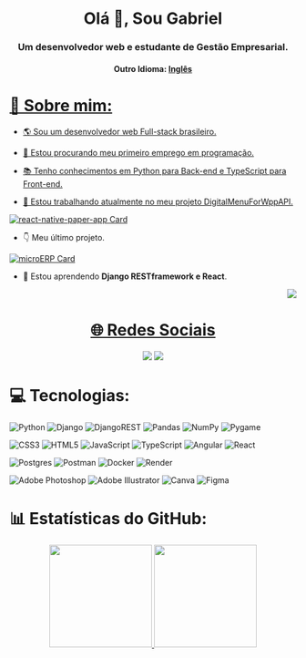 <h1 align="center">Olá 👋, Sou Gabriel</h1>
<h3 align="center">Um desenvolvedor web e estudante de Gestão Empresarial.</h3>
<h4 align="center">Outro Idioma: <a href="https://github.com/Gabriel-Aguiar-Reis/Gabriel-Aguiar-Reis/tree/main/README.md">Inglês</h4>

# 💫 Sobre mim:

- 🌎 Sou um desenvolvedor web Full-stack brasileiro.

- 🔎 Estou procurando meu primeiro emprego em programação.
  
- 📚 Tenho conhecimentos em Python para Back-end e TypeScript para Front-end.

- 🔭 Estou trabalhando atualmente no meu projeto DigitalMenuForWppAPI.

<div align="left" display= "flex">

  [![react-native-paper-app Card](https://github-readme-stats.vercel.app/api/pin/?username=gabriel-aguiar-reis&repo=react-native-paper-app&theme=github_dark&border_color=30363d)](https://github.com/gabriel-aguiar-reis/react-native-paper-app)
  
</div>

- 👇 Meu último projeto.
  
<div align="left" display= "flex">

  [![microERP Card](https://github-readme-stats.vercel.app/api/pin/?username=gabriel-aguiar-reis&repo=microERP&theme=github_dark&border_color=30363d)](https://github.com/gabriel-aguiar-reis/microERP)
  
</div>

- 🌱 Estou aprendendo **Django RESTframework e React**.

<div display= "flex" justify-content= "flex-end" align= "right">
  
  <a href="https://visitcount.itsvg.in">
    <img src="https://visitcount.itsvg.in/api?id=Gabriel-Aguiar-Reis&label=Profile%20Views&color=1&icon=5&pretty=true">
  
</div>

<h1 align= "center">🌐 Redes Sociais</h1>
<div align= "center">

  <a href = "mailto:lugafeagre@gmail.com">
    <img src="https://img.shields.io/badge/-Gmail-%23333?style=for-the-badge&logo=gmail&logoColor=white&color=red" target="_blank"></a>
  <a href="https://www.linkedin.com/in/gabriel-aguiar-reis" target="_blank">
    <img src="https://img.shields.io/badge/-LinkedIn-%230077B5?style=for-the-badge&logo=linkedin&logoColor=white" target="_blank"></a> 

</div>

# 💻 Tecnologias:
![Python](https://img.shields.io/badge/python-3670A0?style=for-the-badge&logo=python&logoColor=ffdd54) ![Django](https://img.shields.io/badge/django-%23092E20.svg?style=for-the-badge&logo=django&logoColor=white) ![DjangoREST](https://img.shields.io/badge/DJANGO-REST-ff1709?style=for-the-badge&logo=django&logoColor=white&color=FF0000&labelColor=darkgreen) ![Pandas](https://img.shields.io/badge/pandas-%23150458.svg?style=for-the-badge&logo=pandas&logoColor=white) ![NumPy](https://img.shields.io/badge/numpy-%23013243.svg?style=for-the-badge&logo=numpy&logoColor=white) ![Pygame](https://img.shields.io/badge/pygame-brightgreen?style=for-the-badge&logo=data:image/svg%2bxml;base64,PHN2ZyB4bWxucz0iaHR0cDovL3d3dy53My5vcmcvMjAwMC9zdmciIHZlcnNpb249IjEiIHdpZHRoPSI2MDAiIGhlaWdodD0iNjAwIj48cGF0aCBkPSJNMTI5IDExMWMtNTUgNC05MyA2Ni05MyA3OEwwIDM5OGMtMiA3MCAzNiA5MiA2OSA5MWgxYzc5IDAgODctNTcgMTMwLTEyOGgyMDFjNDMgNzEgNTAgMTI4IDEyOSAxMjhoMWMzMyAxIDcxLTIxIDY5LTkxbC0zNi0yMDljMC0xMi00MC03OC05OC03OGgtMTBjLTYzIDAtOTIgMzUtOTIgNDJIMjM2YzAtNy0yOS00Mi05Mi00MmgtMTV6IiBmaWxsPSIjZmZmIi8+PC9zdmc+&logoColor=white&color=purple) 

![CSS3](https://img.shields.io/badge/css3-brightgreen?style=for-the-badge&logo=css3&logoColor=blue&labelColor=white&color=blue) ![HTML5](https://img.shields.io/badge/html5-brightgreen?style=for-the-badge&logo=html5&logoColor=orange&labelColor=white&color=orange) ![JavaScript](https://img.shields.io/badge/javascript-brightgreen?style=for-the-badge&logo=javascript&logoColor=yellow&color=grey) ![TypeScript](https://img.shields.io/badge/typescript-brightgreen?style=for-the-badge&logo=typescript&logoColor=blue&color=grey) ![Angular](https://img.shields.io/badge/angular-brightgreen?style=for-the-badge&logo=angular&logoColor=white&color=FF0000) ![React](https://img.shields.io/badge/react-brightgreen?style=for-the-badge&logo=react&logoColor=white&color=00D8FF)

![Postgres](https://img.shields.io/badge/postgres-%23316192.svg?style=for-the-badge&logo=postgresql&logoColor=white) ![Postman](https://img.shields.io/badge/Postman-FF6C37?style=for-the-badge&logo=postman&logoColor=white) ![Docker](https://img.shields.io/badge/docker-%230db7ed.svg?style=for-the-badge&logo=docker&logoColor=white) ![Render](https://img.shields.io/badge/render-brightgreen?style=for-the-badge&logo=render&logoColor=light_blue&labelColor=3f4358&color=3f4358)

![Adobe Photoshop](https://img.shields.io/badge/adobephotoshop-%2331A8FF.svg?style=for-the-badge&logo=adobephotoshop&logoColor=white) ![Adobe Illustrator](https://img.shields.io/badge/adobeillustrator-%23FF9A00.svg?style=for-the-badge&logo=adobeillustrator&logoColor=white) ![Canva](https://img.shields.io/badge/Canva-%2300C4CC.svg?style=for-the-badge&logo=Canva&logoColor=white) ![Figma](https://img.shields.io/badge/figma-%23F24E1E.svg?style=for-the-badge&logo=figma&logoColor=white) 
# 📊 Estatísticas do GitHub:
<div align="center" display= "flex">
  <a href="https://github.com/Gabriel-Aguiar-Reis">
  <img height="180em" src="https://github-readme-stats.vercel.app/api?username=Gabriel-Aguiar-Reis&theme=github_dark&hide_border=false&border_color=30363d&include_all_commits=false&count_private=true"/>
  <img height="180em" src="https://github-readme-stats.vercel.app/api/top-langs/?username=Gabriel-Aguiar-Reis&layout=compact&theme=github_dark&hide_border=false&include_all_commits=true&count_private=true&border_color=30363d"/>
 

